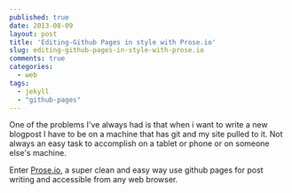 ```yaml
---
published: true
date: 2013-08-09
layout: post
title: 'Editing-Github Pages in style with Prose.io'
slug: editing-github-pages-in-style-with-prose.io
comments: true
categories: 
  - web
tags: 
  - jekyll
  - "github-pages"
---
```


One of the problems I've always had is that when i want to write a new blogpost I have to be on a machine that has git and my site pulled to it. Not always an easy task to accomplish on a tablet or phone or on someone else's machine.

Enter [Prose.io](http://prose.io), a super clean and easy way use github pages for post writing and accessible from any web browser.
